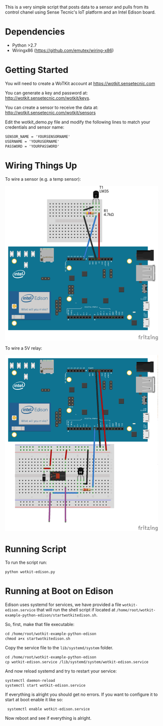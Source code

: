 
This is a very simple script that posts data to a sensor and pulls from its control chanel using Sense Tecnic's IoT platform and an Intel Edison board.

Dependencies
================

* Python >2.7
* Wiringx86 (https://github.com/emutex/wiring-x86)


Getting Started
===============

You will need to create a WoTKit account at https://wotkit.sensetecnic.com

You can generate a key and password at: http://wotkit.sensetecnic.com/wotkit/keys.

You can create a sensor to receive the data at: http://wotkit.sensetecnic.com/wotkit/sensors

Edit the wotkit_demo.py file and modify the following lines to match your credentials and sensor name:

```
SENSOR_NAME = 'YOURSENSORNAME'
USERNAME = 'YOURUSERNAME'
PASSWORD = 'YOURPASSWORD'
```

Wiring Things Up
================

To wire a sensor (e.g. a temp sensor):

![alt](https://raw.githubusercontent.com/SenseTecnic/wotkit-example-python-edison/master/diagram-sensor_bb.png)

To wire a 5V relay:

![alt](https://raw.githubusercontent.com/SenseTecnic/wotkit-example-python-edison/master/diagram-relay_bb.png)

Running Script
================

To run the script run:

```
python wotkit-edison.py
```

Running at Boot on Edison
=========================

Edison uses systemd for services, we have provided a file ```wotkit-edison.service``` that will run the shell script if located at ```/home/root/wotkit-example-python-edison/startwotkitedison.sh```.

So, first, make that file executable:


```
cd /home/root/wotkit-example-python-edison
chmod a+x startwotkitedison.sh
```

Copy the service file to the ```lib/systemd/system``` folder.


```
cd /home/root/wotkit-example-python-edison
cp wotkit-edison.service /lib/systemd/system/wotkit-edison.service
```

And now reload systemd and try to restart your service:


```
systemctl daemon-reload
systemctl start wotkit-edison.service
```

If everything is alright you should get no errors. If you want to configure it to start at boot enable it like so:

```
 systemctl enable wotkit-edison.service

```

Now reboot and see if everything is alright.
